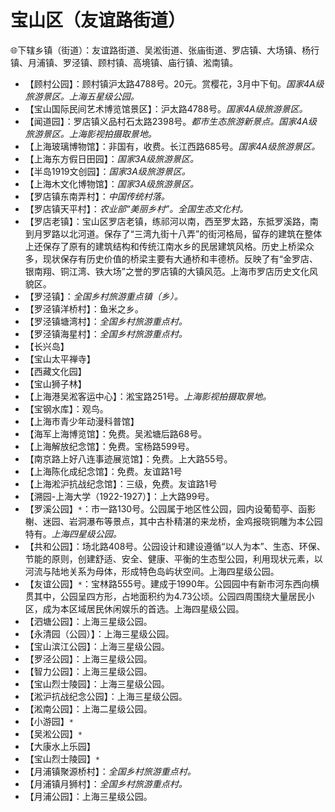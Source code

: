 # 宝山区（友谊路街道）  
🌐下辖乡镇（街道）：友谊路街道、吴淞街道、张庙街道、罗店镇、大场镇、杨行镇、月浦镇、罗泾镇、顾村镇、高境镇、庙行镇、淞南镇。  
  
* 【顾村公园】：顾村镇沪太路4788号。20元。赏樱花，3月中下旬。*国家4A级旅游景区。上海五星级公园。*  
* 【宝山国际民间艺术博览馆景区】：沪太路4788号。*国家4A级旅游景区。*  
* 【闻道园】：罗店镇义品村石太路2398号。*都市生态旅游新景点。国家4A级旅游景区。上海影视拍摄取景地。*  
* 【上海玻璃博物馆】：非国有，收费。长江西路685号。*国家4A级旅游景区。*  
* 【上海东方假日田园】：*国家3A级旅游景区。*  
* 【半岛1919文创园】：*国家3A级旅游景区。*  
* 【上海木文化博物馆】：*国家3A级旅游景区。*  
* 【罗店镇东南弄村】：*中国传统村落。*  
* 【罗店镇天平村】：*农业部“美丽乡村”。全国生态文化村。*  
* 【罗店老镇】：宝山区罗店老镇，练祁河以南，西至罗太路，东抵罗溪路，南到月罗路以北河道。保存了“三湾九街十八弄”的街河格局，留存的建筑在整体上还保存了原有的建筑结构和传统江南水乡的民居建筑风格。历史上桥梁众多，现状保存有历史价值的桥梁主要有大通桥和丰德桥。反映了有“金罗店、银南翔、铜江湾、铁大场”之誉的罗店镇的大镇风范。上海市罗店历史文化风貌区。   
* 【罗泾镇】：*全国乡村旅游重点镇（乡）。*  
* 【罗泾镇洋桥村】：鱼米之乡。   
* 【罗泾镇塘湾村】：*全国乡村旅游重点村。*  
* 【罗泾镇海星村】：*全国乡村旅游重点村。*  
* 【长兴岛】  
* 【宝山太平禅寺】  
* 【西藏文化园】  
* 【宝山狮子林】  
* 【上海港吴淞客运中心】：淞宝路251号。*上海影视拍摄取景地。*  
* 【宝钢水库】：观鸟。   
* 【上海市青少年动漫科普馆】  
* 【海军上海博览馆】：免费。吴淞塘后路68号。   
* 【上海解放纪念馆】：免费。宝杨路599号。   
* 【南京路上好八连事迹展览馆】：免费。上大路55号。   
* 【上海陈化成纪念馆】：免费。友谊路1号  
* 【上海淞沪抗战纪念馆】：三级，免费。友谊路1号  
* 【溯园-上海大学（1922-1927）】：上大路99号。   
* 【罗溪公园】`*`：市一路130号。公园属于地区性公园，园内设葡萄亭、函影榭、迷园、岩洞瀑布等景点，其中古朴精湛的来龙桥，金鸡报晓铜雕为本公园特有。*上海四星级公园。*  
* 【共和公园】：场北路408号。公园设计和建设遵循“以人为本”、生态、环保、节能的原则，创建舒适、安全、健康、平衡的生态型公园，利用现状元素，以河流与陆地关系为母体，形成特色岛屿状空间。上海四星级公园。   
* 【友谊公园】`*`：宝林路555号。建成于1990年。公园园中有新市河东西向横贯其中，公园呈四方形，占地面积约为4.73公顷。公园四周围绕大量居民小区，成为本区域居民休闲娱乐的首选。上海四星级公园。   
* 【泗塘公园】：上海三星级公园。   
* 【永清园（公园）】：上海三星级公园。   
* 【宝山滨江公园】：上海三星级公园。   
* 【罗泾公园】：上海三星级公园。   
* 【智力公园】：上海三星级公园。   
* 【宝山烈士陵园】：上海三星级公园。   
* 【淞沪抗战纪念公园】：上海三星级公园。   
* 【淞南公园】：上海二星级公园。   
* 【小游园】`*`  
* 【吴淞公园】`*`  
* 【大康水上乐园】  
* 【宝山烈士陵园】`*`  
* 【月浦镇聚源桥村】：*全国乡村旅游重点村。*    
* 【月浦镇月狮村】：*全国乡村旅游重点村。*      
* 【月浦公园】：上海三星级公园。   